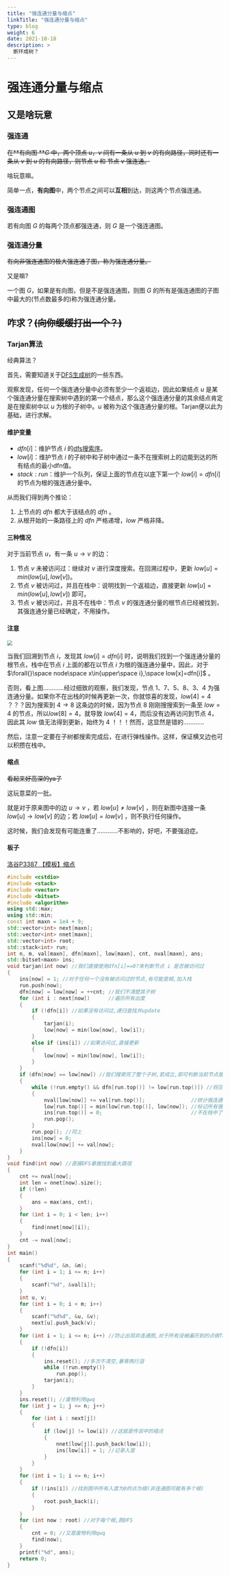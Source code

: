 ```yaml
---
title: "强连通分量与缩点"
linkTitle: "强连通分量与缩点"
type: blog
weight: 6
date: 2021-10-18
description: >
  断环成树？
---
```


# 强连通分量与缩点

## 又是啥玩意

### 强连通

~~在**有向图 **$G$ 中，两个顶点 $u$，$v$ 间有一条从 $u$ 到 $v$ 的有向路径，同时还有一条从 $v$ 到 $u$ 的有向路径，则节点 $u$ 和 节点 $v$ 强连通。~~

啥玩意嘛。

简单一点，**有向图**中，两个节点之间可以**互相**到达，则这两个节点强连通。

### 强连通图

若有向图 $G$ 的每两个顶点都强连通，则 $G$ 是一个强连通图。

### 强连通分量

~~有向非强连通图的极大强连通子图，称为强连通分量。~~

又是嘛?

一个图 $G$，如果是有向图，但是不是强连通图，则图 $G$ 的所有是强连通图的子图中最大的(节点数最多的)称为强连通分量。

## 咋求？~~(向你缓缓打出一个？)~~ 

### Tarjan算法

经典算法？

首先，需要知道关于[DFS生成树](./搜索.md)的一些东西。

观察发现，任何一个强连通分量中必须有至少一个返祖边，因此如果结点 $u$ 是某个强连通分量在搜索树中遇到的第一个结点，那么这个强连通分量的其余结点肯定是在搜索树中以 $u$ 为根的子树中。$u$ 被称为这个强连通分量的根。Tarjan便以此为基础，进行求解。

#### 维护变量

- $dfn[i]$：维护节点 $i$ 的[dfs搜索序](./搜索.md)。
- $low[i]$：维护节点 $i$ 的子树中和子树中通过一条不在搜索树上的边能到达的所有结点的最小dfn值。
- $stack:run$：维护一个队列，保证上面的节点在以底下第一个 $low[i]=dfn[i]$ 的节点为根的强连通分量中。

从而我们得到两个推论：

1. 上节点的 $dfn$ 都大于该结点的 $dfn$ 。
2. 从根开始的一条路径上的 $dfn$ 严格递增，$low$ 严格非降。

#### 三种情况

对于当前节点 $u$，有一条 $u\rightarrow{v}$ 的边：

1. 节点 $v$ 未被访问过：继续对 $v$ 进行深度搜索。在回溯过程中，更新 $low[u]=min(low[u],low[v])$。
2. 节点 $v$ 被访问过，并且在栈中：说明找到一个返祖边，直接更新 $low[u]=min(low[u],low[v])$ 即可。
3. 节点 $v$ 被访问过，并且不在栈中：节点 $v$ 的强连通分量的根节点已经被找到，其强连通分量已经确定，不用操作。

#### 注意

<img src="%E5%BC%BA%E8%BF%9E%E9%80%9A%E5%88%86%E9%87%8F%E4%B8%8E%E7%BC%A9%E7%82%B9.assets/graph%20(1).png" style="zoom: 75%;" />

当我们回溯到节点 $i$，发现其 $low[i]=dfn[i]$ 时，说明我们找到一个强连通分量的根节点，栈中在节点 $i$ 上面的都在以节点 $i$ 为根的强连通分量中，因此，对于 $\forall{}\space node\space x\in{upper\space i},\space low[x]=dfn[i]$ 。

否则，看上图…………经过细致的观察，我们发现，节点 $1、7、5、8、3、4$ 为强连通分量。如果你不在出栈的时候再更新一次，你就惊喜的发现，$low[4]=4$ ？？？因为搜索到 $4\rightarrow8$ 这条边的时候，因为节点 $8$ 刚刚搜搜索到一条至 $low=4$ 的节点，所以$low[8]=4$，就导致 $low[4]=4$，而后没有边再访问到节点 $4$，因此其 $low$ 值无法得到更新，始终为 $4$ ！！！然而，这显然是错的…………

然后，注意一定要在子树都搜索完成后，在进行弹栈操作。这样，保证横叉边也可以积攒在栈中。

#### 缩点

~~看起来好高深的ya子~~

这玩意菜的一批。

就是对于原来图中的边 $u\rightarrow v$ ，若 $low[u]\neq low[v]$ ，则在新图中连接一条 $low[u]\rightarrow low[v]$ 的边；若 $low[u]=low[v]$ ，则不执行任何操作。

这时候，我们会发现有可能连重了…………不影响的，好吧，不要强迫症。

#### 板子

[洛谷P3387 【模板】缩点](https://www.luogu.com.cn/problem/P3387)

```c++
#include <cstdio>
#include <stack>
#include <vector>
#include <bitset>
#include <algorithm>
using std::max;
using std::min;
const int maxn = 1e4 + 9;
std::vector<int> next[maxn];
std::vector<int> nnet[maxn];
std::vector<int> root;
std::stack<int> run;
int n, m, val[maxn], dfn[maxn], low[maxn], cnt, nval[maxn], ans;
std::bitset<maxn> ins;
void tarjan(int now) //我们直接使用dfn[i]==0?来判断节点 i 是否被访问过
{
	ins[now] = 1; //对于任何一个没有被访问过的节点,有可能是根,加入栈
	run.push(now);
	dfn[now] = low[now] = ++cnt; //我们不清楚其子树
	for (int i : next[now])		 //遍历所有出度
	{
		if (!dfn[i]) //如果没有访问过,递归查找并update
		{
			tarjan(i);
			low[now] = min(low[now], low[i]);
		}
		else if (ins[i]) //如果访问过,直接更新
		{
			low[now] = min(low[now], low[i]);
		}
	}
	if (dfn[now] == low[now]) //我们搜索完了整个子树,若成立,即可判断当前节点是强连通分量的根
	{
		while (!run.empty() && dfn[run.top()] != low[run.top()]) //将压在当前节点上的都弹出
		{
			nval[low[now]] += val[run.top()];				//统计强连通分量中节点权值和
			low[run.top()] = min(low[run.top()], low[now]); //标记所有强连通分量的节！！！
			ins[run.top()] = 0;								//不在栈中了
			run.pop();
		}
		run.pop(); //同上
		ins[now] = 0;
		nval[low[now]] += val[now];
	}
}
void find(int now) //直接DFS暴搜找到最大路径
{
	cnt += nval[now];
	int len = nnet[now].size();
	if (!len)
	{
		ans = max(ans, cnt);
	}
	for (int i = 0; i < len; i++)
	{
		find(nnet[now][i]);
	}
	cnt -= nval[now];
}
int main()
{
	scanf("%d%d", &n, &m);
	for (int i = 1; i <= n; i++)
	{
		scanf("%d", &val[i]);
	}
	int u, v;
	for (int i = 0; i < m; i++)
	{
		scanf("%d%d", &u, &v);
		next[u].push_back(v);
	}
	for (int i = 1; i <= n; i++) //防止出现非连通图,对于所有没被遍历到的点做Tarjan
	{
		if (!dfn[i])
		{
			ins.reset(); //多次不清空,暴零两行泪
			while (!run.empty())
				run.pop();
			tarjan(i);
		}
	}
	ins.reset(); //废物利用qwq
	for (int j = 1; j <= n; j++)
	{
		for (int i : next[j])
		{
			if (low[j] != low[i]) //这就是传说中的缩点
			{
				nnet[low[j]].push_back(low[i]);
				ins[low[i]] = 1; //记录入度
			}
		}
	}
	for (int i = 1; i <= n; i++)
	{
		if (!ins[i]) //找到图中所有入度为0的点为根(非连通图可能有多个根)
		{
			root.push_back(i);
		}
	}
	for (int now : root) //对于每个根,跑DFS
	{
		cnt = 0; //又是废物利用qwq
		find(now);
	}
	printf("%d", ans);
	return 0;
}
```

